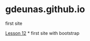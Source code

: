 # gdeunas.github.io
first site

[Lesson 12](https://gdeunas.github.io/lesson_12/ "my first site") * first site with bootstrap
